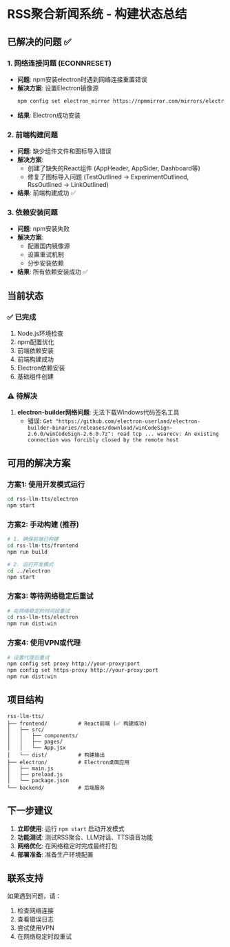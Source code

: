 # RSS聚合新闻系统 - 构建状态总结

## 已解决的问题 ✅

### 1. 网络连接问题 (ECONNRESET)
- **问题**: npm安装electron时遇到网络连接重置错误
- **解决方案**: 设置Electron镜像源
  ```bash
  npm config set electron_mirror https://npmmirror.com/mirrors/electron/
  ```
- **结果**: Electron成功安装

### 2. 前端构建问题
- **问题**: 缺少组件文件和图标导入错误
- **解决方案**: 
  - 创建了缺失的React组件 (AppHeader, AppSider, Dashboard等)
  - 修复了图标导入问题 (TestOutlined → ExperimentOutlined, RssOutlined → LinkOutlined)
- **结果**: 前端构建成功 ✅

### 3. 依赖安装问题
- **问题**: npm安装失败
- **解决方案**: 
  - 配置国内镜像源
  - 设置重试机制
  - 分步安装依赖
- **结果**: 所有依赖安装成功 ✅

## 当前状态

### ✅ 已完成
1. Node.js环境检查
2. npm配置优化
3. 前端依赖安装
4. 前端构建成功
5. Electron依赖安装
6. 基础组件创建

### ⚠️ 待解决
1. **electron-builder网络问题**: 无法下载Windows代码签名工具
   - 错误: `Get "https://github.com/electron-userland/electron-builder-binaries/releases/download/winCodeSign-2.6.0/winCodeSign-2.6.0.7z": read tcp ... wsarecv: An existing connection was forcibly closed by the remote host`

## 可用的解决方案

### 方案1: 使用开发模式运行
```bash
cd rss-llm-tts/electron
npm start
```

### 方案2: 手动构建 (推荐)
```bash
# 1. 确保前端已构建
cd rss-llm-tts/frontend
npm run build

# 2. 运行开发模式
cd ../electron
npm start
```

### 方案3: 等待网络稳定后重试
```bash
# 在网络稳定的时间段重试
cd rss-llm-tts/electron
npm run dist:win
```

### 方案4: 使用VPN或代理
```bash
# 设置代理后重试
npm config set proxy http://your-proxy:port
npm config set https-proxy http://your-proxy:port
npm run dist:win
```

## 项目结构
```
rss-llm-tts/
├── frontend/          # React前端 (✅ 构建成功)
│   ├── src/
│   │   ├── components/
│   │   ├── pages/
│   │   └── App.jsx
│   └── dist/          # 构建输出
├── electron/          # Electron桌面应用
│   ├── main.js
│   ├── preload.js
│   └── package.json
└── backend/           # 后端服务
```

## 下一步建议

1. **立即使用**: 运行 `npm start` 启动开发模式
2. **功能测试**: 测试RSS聚合、LLM对话、TTS语音功能
3. **网络优化**: 在网络稳定时完成最终打包
4. **部署准备**: 准备生产环境配置

## 联系支持

如果遇到问题，请：
1. 检查网络连接
2. 查看错误日志
3. 尝试使用VPN
4. 在网络稳定时段重试 
